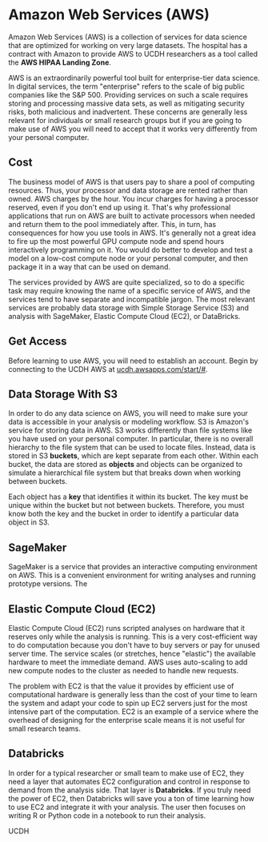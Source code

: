 # Amazon Web Services (AWS)
Amazon Web Services (AWS) is a collection of services for data science that are optimized for working on very large datasets. The hospital has a contract with Amazon to provide AWS to UCDH researchers as a tool called the **AWS HIPAA Landing Zone**.

AWS is an extraordinarily powerful tool built for enterprise-tier data science. In digital services, the term "enterprise" refers to the scale of big public companies like the S&P 500. Providing services on such a scale requires storing and processing massive data sets, as well as mitigating security risks, both malicious and inadvertent. These concerns are generally less relevant for individuals or small research groups but if you are going to make use of AWS you will need to accept that it works very differently from your personal computer. 

## Cost
The business model of AWS is that users pay to share a pool of computing resources. Thus, your processor and data storage are rented rather than owned. AWS charges by the hour. You incur charges for having a processor reserved, even if you don't end up using it. That's why professional applications that run on AWS are built to activate processors when needed and return them to the pool immediately after. This, in turn, has consequences for how you use tools in AWS. It's generally not a great idea to fire up the most powerful GPU compute node and spend hours interactively programming on it. You would do better to develop and test a model on a low-cost compute node or your personal computer, and then package it in a way that can be used on demand.

The services provided by AWS are quite specialized, so to do a specific task may require knowing the name of a specific service of AWS, and the services tend to have separate and incompatible jargon. The most relevant services are probably data storage with Simple Storage Service (S3) and analysis with SageMaker, Elastic Compute Cloud (EC2), or DataBricks.

## Get Access
Before learning to use AWS, you will need to establish an account. Begin by connecting to the UCDH AWS at [ucdh.awsapps.com/start/#](https://ucdh.awsapps.com/start/#).

## Data Storage With S3
In order to do any data science on AWS, you will need to make sure your data is accessible in your analysis or modeling workflow. S3 is Amazon's service for storing data in AWS. S3 works differently than file systems like you have used on your personal computer. In particular, there is no overall hierarchy to the file system that can be used to locate files. Instead, data is stored in S3 **buckets**, which are kept separate from each other. Within each bucket, the data are stored as **objects** and objects can be organized to simulate a hierarchical file system but that breaks down when working between buckets.

Each object has a **key** that identifies it within its bucket. The key must be unique within the bucket but not between buckets. Therefore, you must know both the key and the bucket in order to identify a particular data object in S3.

## SageMaker
SageMaker is a service that provides an interactive computing environment on AWS. This is a convenient environment for writing analyses and running prototype versions. The 

## Elastic Compute Cloud (EC2)
Elastic Compute Cloud (EC2) runs scripted analyses on hardware that it reserves only while the analysis is running. This is a very cost-efficient way to do computation because you don't have to buy servers or pay for unused server time. The service scales (or stretches, hence "elastic") the available hardware to meet the immediate demand. AWS uses auto-scaling to add new compute nodes to the cluster as needed to handle new requests.

The problem with EC2 is that the value it provides by efficient use of computational hardware is generally less than the cost of your time to learn the system and adapt your code to spin up EC2 servers just for the most intensive part of the computation. EC2 is an example of a service where the overhead of designing for the enterprise scale means it is not useful for small research teams.

## Databricks
In order for a typical researcher or small team to make use of EC2, they need a layer that automates EC2 configuration and control in response to demand from the analysis side. That layer is **Databricks**. If you truly need the power of EC2, then Databricks will save you a ton of time learning how to use EC2 and integrate it with your analysis. The user then focuses on writing R or Python code in a notebook to run their analysis.

UCDH 
